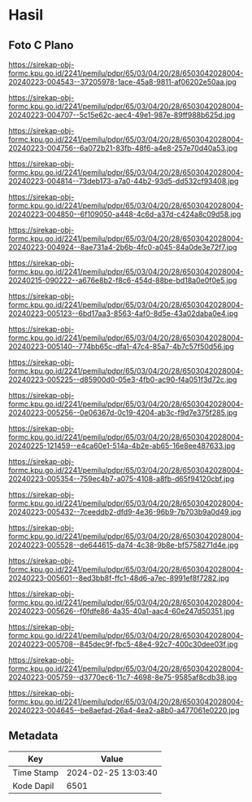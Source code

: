 # Hasil

## Foto C Plano

https://sirekap-obj-formc.kpu.go.id/2241/pemilu/pdpr/65/03/04/20/28/6503042028004-20240223-004543--37205978-1ace-45a8-9811-af06202e50aa.jpg

https://sirekap-obj-formc.kpu.go.id/2241/pemilu/pdpr/65/03/04/20/28/6503042028004-20240223-004707--5c15e62c-aec4-49e1-987e-89ff988b625d.jpg

https://sirekap-obj-formc.kpu.go.id/2241/pemilu/pdpr/65/03/04/20/28/6503042028004-20240223-004756--6a072b21-83fb-48f6-a4e8-257e70d40a53.jpg

https://sirekap-obj-formc.kpu.go.id/2241/pemilu/pdpr/65/03/04/20/28/6503042028004-20240223-004814--73deb173-a7a0-44b2-93d5-dd532cf93408.jpg

https://sirekap-obj-formc.kpu.go.id/2241/pemilu/pdpr/65/03/04/20/28/6503042028004-20240223-004850--6f109050-a448-4c6d-a37d-c424a8c09d58.jpg

https://sirekap-obj-formc.kpu.go.id/2241/pemilu/pdpr/65/03/04/20/28/6503042028004-20240223-004924--8ae731a4-2b6b-4fc0-a045-84a0de3e72f7.jpg

https://sirekap-obj-formc.kpu.go.id/2241/pemilu/pdpr/65/03/04/20/28/6503042028004-20240215-090222--a676e8b2-f8c6-454d-88be-bd18a0e0f0e5.jpg

https://sirekap-obj-formc.kpu.go.id/2241/pemilu/pdpr/65/03/04/20/28/6503042028004-20240223-005123--6bd17aa3-8563-4af0-8d5e-43a02daba0e4.jpg

https://sirekap-obj-formc.kpu.go.id/2241/pemilu/pdpr/65/03/04/20/28/6503042028004-20240223-005140--774bb65c-dfa1-47c4-85a7-4b7c57f50d56.jpg

https://sirekap-obj-formc.kpu.go.id/2241/pemilu/pdpr/65/03/04/20/28/6503042028004-20240223-005225--d85900d0-05e3-4fb0-ac90-f4a051f3d72c.jpg

https://sirekap-obj-formc.kpu.go.id/2241/pemilu/pdpr/65/03/04/20/28/6503042028004-20240223-005256--0e06367d-0c19-4204-ab3c-f9d7e375f285.jpg

https://sirekap-obj-formc.kpu.go.id/2241/pemilu/pdpr/65/03/04/20/28/6503042028004-20240225-121459--e4ca60e1-514a-4b2e-ab65-16e8ee487633.jpg

https://sirekap-obj-formc.kpu.go.id/2241/pemilu/pdpr/65/03/04/20/28/6503042028004-20240223-005354--759ec4b7-a075-4108-a8fb-d65f94120cbf.jpg

https://sirekap-obj-formc.kpu.go.id/2241/pemilu/pdpr/65/03/04/20/28/6503042028004-20240223-005432--7ceeddb2-dfd9-4e36-96b9-7b703b9a0d49.jpg

https://sirekap-obj-formc.kpu.go.id/2241/pemilu/pdpr/65/03/04/20/28/6503042028004-20240223-005528--de644615-da74-4c38-9b8e-bf5758271d4e.jpg

https://sirekap-obj-formc.kpu.go.id/2241/pemilu/pdpr/65/03/04/20/28/6503042028004-20240223-005601--8ed3bb8f-ffc1-48d6-a7ec-8991ef8f7282.jpg

https://sirekap-obj-formc.kpu.go.id/2241/pemilu/pdpr/65/03/04/20/28/6503042028004-20240223-005626--f0fdfe86-4a35-40a1-aac4-60e247d50351.jpg

https://sirekap-obj-formc.kpu.go.id/2241/pemilu/pdpr/65/03/04/20/28/6503042028004-20240223-005708--845dec9f-fbc5-48e4-92c7-400c30dee03f.jpg

https://sirekap-obj-formc.kpu.go.id/2241/pemilu/pdpr/65/03/04/20/28/6503042028004-20240223-005759--d3770ec6-11c7-4698-8e75-9585af8cdb38.jpg

https://sirekap-obj-formc.kpu.go.id/2241/pemilu/pdpr/65/03/04/20/28/6503042028004-20240223-004645--be8aefad-26a4-4ea2-a8b0-a477061e0220.jpg


## Metadata

| Key        | Value               |
| ---------- | ------------------- |
| Time Stamp | 2024-02-25 13:03:40 |
| Kode Dapil | 6501                |



